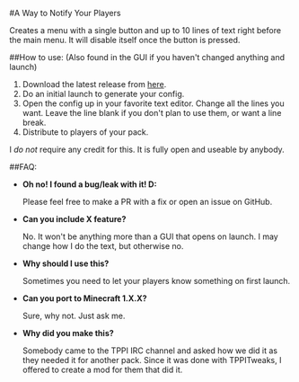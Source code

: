 #A Way to Notify Your Players

Creates a menu with a single button and up to 10 lines of text right before the main menu. It will disable itself once the button is pressed.

##How to use:
(Also found in the GUI if you haven't changed anything and launch)

1. Download the latest release from [here](https://github.com/TehNut/LaunchGui/releases).
2. Do an initial launch to generate your config.
3. Open the config up in your favorite text editor. Change all the lines you want. Leave the line blank if you don't plan to use them, or want a line break.     
4. Distribute to players of your pack.

I *do not* require any credit for this. It is fully open and useable by anybody.

##FAQ:

* __Oh no! I found a bug/leak with it! D:__
   
   Please feel free to make a PR with a fix or open an issue on GitHub.

* __Can you include X feature?__
   
   No. It won't be anything more than a GUI that opens on launch. I may change how I do the text, but otherwise no.

* __Why should I use this?__
   
  Sometimes you need to let your players know something on first launch.

* __Can you port to Minecraft 1.X.X?__ 
   
   Sure, why not. Just ask me.

* __Why did you make this?__

   Somebody came to the TPPI IRC channel and asked how we did it as they needed it for another pack. Since it was done with TPPITweaks, I offered to create a mod for them that did it.
